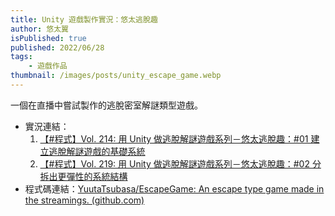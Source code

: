 ```yaml
---
title: Unity 遊戲製作實況：悠太逃脫趣
author: 悠太翼
isPublished: true
published: 2022/06/28
tags:
    - 遊戲作品
thumbnail: /images/posts/unity_escape_game.webp
---
```

一個在直播中嘗試製作的逃脫密室解謎類型遊戲。

- 實況連結：
    1. [【#程式】Vol. 214: 用 Unity 做逃脫解謎遊戲系列－悠太逃脫趣：#01 建立逃脫解謎遊戲的基礎系統](https://www.youtube.com/live/uc0hMVDrK-w?feature=share)
    1. [【#程式】Vol. 219: 用 Unity 做逃脫解謎遊戲系列－悠太逃脫趣：#02 分拆出更彈性的系統結構](https://www.youtube.com/live/oVe9Xo4N4LE?feature=share)
- 程式碼連結：[YuutaTsubasa/EscapeGame: An escape type game made in the streamings. (github.com)](https://github.com/YuutaTsubasa/EscapeGame)
